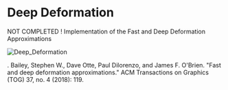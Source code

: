 # Deep Deformation
NOT COMPLETED ! 
Implementation of the Fast and Deep Deformation Approximations

![Deep_Deformation](https://github.com/vincentbonnetcg/DeepDeformation/blob/master/img/deepdeformation.gif)

. Bailey, Stephen W., Dave Otte, Paul Dilorenzo, and James F. O'Brien. "Fast and deep deformation approximations." ACM Transactions on Graphics (TOG) 37, no. 4 (2018): 119.
